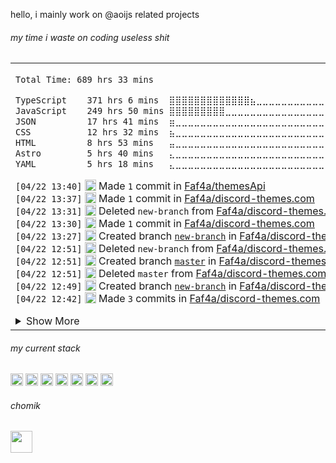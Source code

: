 

hello, i mainly work on @aoijs related projects

<h6> my time i waste on coding useless shit </h6> 
<table><tr><td>
<!--START_SECTION:waka-->

```txt
Total Time: 689 hrs 33 mins

TypeScript    371 hrs 6 mins  ⣿⣿⣿⣿⣿⣿⣿⣿⣿⣿⣿⣿⣿⣦⣀⣀⣀⣀⣀⣀⣀⣀⣀⣀⣀   53.74 %
JavaScript    249 hrs 50 mins ⣿⣿⣿⣿⣿⣿⣿⣿⣿⣀⣀⣀⣀⣀⣀⣀⣀⣀⣀⣀⣀⣀⣀⣀⣀   36.18 %
JSON          17 hrs 41 mins  ⣶⣀⣀⣀⣀⣀⣀⣀⣀⣀⣀⣀⣀⣀⣀⣀⣀⣀⣀⣀⣀⣀⣀⣀⣀   02.56 %
CSS           12 hrs 32 mins  ⣦⣀⣀⣀⣀⣀⣀⣀⣀⣀⣀⣀⣀⣀⣀⣀⣀⣀⣀⣀⣀⣀⣀⣀⣀   01.82 %
HTML          8 hrs 53 mins   ⣤⣀⣀⣀⣀⣀⣀⣀⣀⣀⣀⣀⣀⣀⣀⣀⣀⣀⣀⣀⣀⣀⣀⣀⣀   01.29 %
Astro         5 hrs 40 mins   ⣄⣀⣀⣀⣀⣀⣀⣀⣀⣀⣀⣀⣀⣀⣀⣀⣀⣀⣀⣀⣀⣀⣀⣀⣀   00.82 %
YAML          5 hrs 18 mins   ⣄⣀⣀⣀⣀⣀⣀⣀⣀⣀⣀⣀⣀⣀⣀⣀⣀⣀⣀⣀⣀⣀⣀⣀⣀   00.77 %
```

<!--END_SECTION:waka-->

<!--START_SECTION:activity-->
`[04/22 13:40]` <img alt="📝" src="https://github.com/cheesits456/github-activity-readme/raw/master/icons/commit.png" align="top" height="18"> Made `1` commit in [Faf4a/themesApi](https://github.com/Faf4a/themesApi)  
`[04/22 13:37]` <img alt="📝" src="https://github.com/cheesits456/github-activity-readme/raw/master/icons/commit.png" align="top" height="18"> Made `1` commit in [Faf4a/discord-themes.com](https://github.com/Faf4a/discord-themes.com)  
`[04/22 13:31]` <img alt="❌" src="https://github.com/cheesits456/github-activity-readme/raw/master/icons/delete.png" align="top" height="18"> Deleted `new-branch` from [Faf4a/discord-themes.com](https://github.com/Faf4a/discord-themes.com)  
`[04/22 13:30]` <img alt="📝" src="https://github.com/cheesits456/github-activity-readme/raw/master/icons/commit.png" align="top" height="18"> Made `1` commit in [Faf4a/discord-themes.com](https://github.com/Faf4a/discord-themes.com)  
`[04/22 13:27]` <img alt="📂" src="https://github.com/cheesits456/github-activity-readme/raw/master/icons/create-branch.png" align="top" height="18"> Created branch [`new-branch`](https://github.com/Faf4a/discord-themes.com/tree/new-branch) in [Faf4a/discord-themes.com](https://github.com/Faf4a/discord-themes.com)  
`[04/22 12:51]` <img alt="❌" src="https://github.com/cheesits456/github-activity-readme/raw/master/icons/delete.png" align="top" height="18"> Deleted `new-branch` from [Faf4a/discord-themes.com](https://github.com/Faf4a/discord-themes.com)  
`[04/22 12:51]` <img alt="📂" src="https://github.com/cheesits456/github-activity-readme/raw/master/icons/create-branch.png" align="top" height="18"> Created branch [`master`](https://github.com/Faf4a/discord-themes.com/tree/master) in [Faf4a/discord-themes.com](https://github.com/Faf4a/discord-themes.com)  
`[04/22 12:51]` <img alt="❌" src="https://github.com/cheesits456/github-activity-readme/raw/master/icons/delete.png" align="top" height="18"> Deleted `master` from [Faf4a/discord-themes.com](https://github.com/Faf4a/discord-themes.com)  
`[04/22 12:49]` <img alt="📂" src="https://github.com/cheesits456/github-activity-readme/raw/master/icons/create-branch.png" align="top" height="18"> Created branch [`new-branch`](https://github.com/Faf4a/discord-themes.com/tree/new-branch) in [Faf4a/discord-themes.com](https://github.com/Faf4a/discord-themes.com)  
`[04/22 12:42]` <img alt="📝" src="https://github.com/cheesits456/github-activity-readme/raw/master/icons/commit.png" align="top" height="18"> Made `3` commits in [Faf4a/discord-themes.com](https://github.com/Faf4a/discord-themes.com)  

<details><summary>Show More</summary>

`[04/22 00:34]` <img alt="⭐" src="https://github.com/cheesits456/github-activity-readme/raw/master/icons/star.png" align="top" height="18"> Starred [discord-userdoccers/discord-userdoccers](https://github.com/discord-userdoccers/discord-userdoccers)  
`[04/21 23:10]` <img alt="📝" src="https://github.com/cheesits456/github-activity-readme/raw/master/icons/commit.png" align="top" height="18"> Made `3` commits in [Faf4a/discord-themes.com](https://github.com/Faf4a/discord-themes.com)  
`[04/21 22:54]` <img alt="⭐" src="https://github.com/cheesits456/github-activity-readme/raw/master/icons/star.png" align="top" height="18"> Starred [Faf4a/discord-themes.com](https://github.com/Faf4a/discord-themes.com)  
`[04/21 21:56]` <img alt="📝" src="https://github.com/cheesits456/github-activity-readme/raw/master/icons/commit.png" align="top" height="18"> Made `1` commit in [Faf4a/ThemeLibrary](https://github.com/Faf4a/ThemeLibrary)  
`[04/21 21:49]` <img alt="⭐" src="https://github.com/cheesits456/github-activity-readme/raw/master/icons/star.png" align="top" height="18"> Starred [acquitelol/elle](https://github.com/acquitelol/elle)  
`[04/19 13:01]` <img alt="📝" src="https://github.com/cheesits456/github-activity-readme/raw/master/icons/commit.png" align="top" height="18"> Made `222` commits in [Faf4a/themesApi](https://github.com/Faf4a/themesApi)  
`[04/18 22:42]` <img alt="❌" src="https://github.com/cheesits456/github-activity-readme/raw/master/icons/pr-close.png" align="top" height="18"> Closed PR [`#710`](https://github.com//aoijs/aoi.js/pull/710 'Update addCmdReactions.js') in [aoijs/aoi.js](https://github.com/aoijs/aoi.js)  
`[04/18 22:42]` <img alt="🗣" src="https://github.com/cheesits456/github-activity-readme/raw/master/icons/comment.png" align="top" height="18"> Commented on [`#710`](https://github.com//aoijs/aoi.js/issues/710 'Update addCmdReactions.js') in [aoijs/aoi.js](https://github.com/aoijs/aoi.js)  
`[04/18 00:47]` <img alt="📝" src="https://github.com/cheesits456/github-activity-readme/raw/master/icons/commit.png" align="top" height="18"> Made `1` commit in [Faf4a/stunning-spoon](https://github.com/Faf4a/stunning-spoon)  
`[04/17 17:49]` <img alt="📝" src="https://github.com/cheesits456/github-activity-readme/raw/master/icons/commit.png" align="top" height="18"> Made `1` commit in [Faf4a/ThemeLibrary](https://github.com/Faf4a/ThemeLibrary)  
`[04/17 17:46]` <img alt="📝" src="https://github.com/cheesits456/github-activity-readme/raw/master/icons/commit.png" align="top" height="18"> Made `2` commits in [Faf4a/stunning-spoon](https://github.com/Faf4a/stunning-spoon)  
`[04/17 02:16]` <img alt="🗣" src="https://github.com/cheesits456/github-activity-readme/raw/master/icons/comment.png" align="top" height="18"> Commented on [`#710`](https://github.com//aoijs/aoi.js/issues/710 'Update addCmdReactions.js') in [aoijs/aoi.js](https://github.com/aoijs/aoi.js)  
`[04/13 15:56]` <img alt="📝" src="https://github.com/cheesits456/github-activity-readme/raw/master/icons/commit.png" align="top" height="18"> Made `1` commit in [aoijs/website](https://github.com/aoijs/website)  
`[04/13 15:56]` <img alt="🎉" src="https://github.com/cheesits456/github-activity-readme/raw/master/icons/merge.png" align="top" height="18"> Merged PR [`#233`](https://github.com//aoijs/website/pull/233 'Bump @babel/helpers from 7.26.7 to 7.27.0') in [aoijs/website](https://github.com/aoijs/website)  
`[04/10 18:17]` <img alt="⭐" src="https://github.com/cheesits456/github-activity-readme/raw/master/icons/star.png" align="top" height="18"> Starred [tryforge/ForgeScript](https://github.com/tryforge/ForgeScript)  
`[04/03 20:08]` <img alt="📝" src="https://github.com/cheesits456/github-activity-readme/raw/master/icons/commit.png" align="top" height="18"> Made `1` commit in [aoijs/aoi.js](https://github.com/aoijs/aoi.js)  
`[04/03 20:08]` <img alt="🎉" src="https://github.com/cheesits456/github-activity-readme/raw/master/icons/merge.png" align="top" height="18"> Merged PR [`#705`](https://github.com//aoijs/aoi.js/pull/705 'fix: separator not working in $numberSeparator') in [aoijs/aoi.js](https://github.com/aoijs/aoi.js)  
`[04/03 20:07]` <img alt="🔍" src="https://github.com/cheesits456/github-activity-readme/raw/master/icons/review.png" align="top" height="18"> Reviewed [`#705`](https://github.com//aoijs/aoi.js/pull/705 'fix: separator not working in $numberSeparator') in [aoijs/aoi.js](https://github.com/aoijs/aoi.js)  
`[04/03 19:43]` <img alt="🔍" src="https://github.com/cheesits456/github-activity-readme/raw/master/icons/review.png" align="top" height="18"> Reviewed [`#706`](https://github.com//aoijs/aoi.js/pull/706 'fix: empty $isCommandInteraction') in [aoijs/aoi.js](https://github.com/aoijs/aoi.js)  
`[04/02 20:03]` <img alt="📝" src="https://github.com/cheesits456/github-activity-readme/raw/master/icons/commit.png" align="top" height="18"> Made `1` commit in [aoijs/aoi.js](https://github.com/aoijs/aoi.js)  
`[04/02 20:03]` <img alt="🎉" src="https://github.com/cheesits456/github-activity-readme/raw/master/icons/merge.png" align="top" height="18"> Merged PR [`#700`](https://github.com//aoijs/aoi.js/pull/700 'feat: ensure consistent interaction name (customId) behavior between MessageComponent and Modal') in [aoijs/aoi.js](https://github.com/aoijs/aoi.js)  
`[04/02 20:02]` <img alt="🔍" src="https://github.com/cheesits456/github-activity-readme/raw/master/icons/review.png" align="top" height="18"> Reviewed [`#700`](https://github.com//aoijs/aoi.js/pull/700 'feat: ensure consistent interaction name (customId) behavior between MessageComponent and Modal') in [aoijs/aoi.js](https://github.com/aoijs/aoi.js)  
`[04/02 20:01]` <img alt="❌" src="https://github.com/cheesits456/github-activity-readme/raw/master/icons/pr-close.png" align="top" height="18"> Closed PR [`#703`](https://github.com//aoijs/aoi.js/pull/703 'Revert "fix some issues with new http functions"') in [aoijs/aoi.js](https://github.com/aoijs/aoi.js)  
`[04/02 19:58]` <img alt="📝" src="https://github.com/cheesits456/github-activity-readme/raw/master/icons/commit.png" align="top" height="18"> Made `1` commit in [aoijs/aoi.js](https://github.com/aoijs/aoi.js)  
`[04/02 19:58]` <img alt="🎉" src="https://github.com/cheesits456/github-activity-readme/raw/master/icons/merge.png" align="top" height="18"> Merged PR [`#704`](https://github.com//aoijs/aoi.js/pull/704 'Update globalUserLeaderBoard.js') in [aoijs/aoi.js](https://github.com/aoijs/aoi.js)  
`[04/02 19:57]` <img alt="🔍" src="https://github.com/cheesits456/github-activity-readme/raw/master/icons/review.png" align="top" height="18"> Reviewed [`#704`](https://github.com//aoijs/aoi.js/pull/704 'Update globalUserLeaderBoard.js') in [aoijs/aoi.js](https://github.com/aoijs/aoi.js)  
`[03/30 12:33]` <img alt="📝" src="https://github.com/cheesits456/github-activity-readme/raw/master/icons/commit.png" align="top" height="18"> Made `1` commit in [Faf4a/stunning-spoon](https://github.com/Faf4a/stunning-spoon)  
`[03/30 11:24]` <img alt="✅" src="https://github.com/cheesits456/github-activity-readme/raw/master/icons/pr-open.png" align="top" height="18"> Opened PR [`#703`](https://github.com//aoijs/aoi.js/pull/703 'Revert "fix some issues with new http functions"') in [aoijs/aoi.js](https://github.com/aoijs/aoi.js)  
`[03/30 11:24]` <img alt="📂" src="https://github.com/cheesits456/github-activity-readme/raw/master/icons/create-branch.png" align="top" height="18"> Created branch [`revert-686-v6`](https://github.com/aoijs/aoi.js/tree/revert-686-v6) in [aoijs/aoi.js](https://github.com/aoijs/aoi.js)  
`[03/29 16:08]` <img alt="❗️" src="https://github.com/cheesits456/github-activity-readme/raw/master/icons/issue.png" align="top" height="18"> Closed issue [`#694`](https://github.com//aoijs/aoi.js/issues/694 'Untimeout') in [aoijs/aoi.js](https://github.com/aoijs/aoi.js)  
`[03/29 16:07]` <img alt="🗣" src="https://github.com/cheesits456/github-activity-readme/raw/master/icons/comment.png" align="top" height="18"> Commented on [`#700`](https://github.com//aoijs/aoi.js/issues/700 'feat: ensure consistent interaction name (customId) behavior between MessageComponent and Modal') in [aoijs/aoi.js](https://github.com/aoijs/aoi.js)  
`[03/29 16:07]` <img alt="🗣" src="https://github.com/cheesits456/github-activity-readme/raw/master/icons/comment.png" align="top" height="18"> Commented on [`#700`](https://github.com//aoijs/aoi.js/issues/700 'feat: ensure consistent interaction name (customId) behavior between MessageComponent and Modal') in [aoijs/aoi.js](https://github.com/aoijs/aoi.js)  

</details>
<!--END_SECTION:activity-->

</td></tr></table>

<h6> my current stack </h6> 

<code><img height="20" alt="nodejs" src="https://skillicons.dev/icons?i=nodejs"></code>
<code><img height="20" alt="javascript" src="https://skillicons.dev/icons?i=javascript"></code>
<code><img height="20" alt="typescript" src="https://skillicons.dev/icons?i=typescript"></code>
<code><img height="20" alt="react" src="https://skillicons.dev/icons?i=react"></code>
<code><img height="20" alt="tailwind" src="https://skillicons.dev/icons?i=tailwind"></code>
<code><img height="20" alt="html" src="https://skillicons.dev/icons?i=html"></code>
<code><img height="20" alt="astro" src="https://skillicons.dev/icons?i=astro"></code>

<h6> chomik </h6>
<img height="35" src="https://github.com/user-attachments/assets/3872de58-b698-42aa-93b9-bde9ba5a16a6" />
